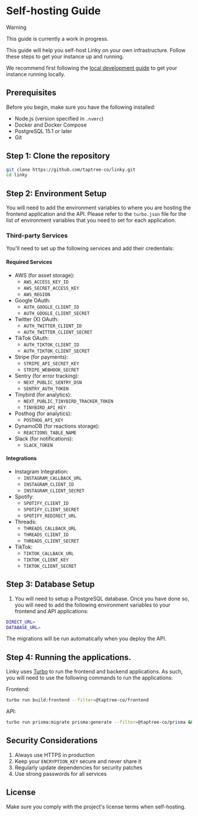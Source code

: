 # Self-hosting Guide

> [!WARNING]
> This guide is currently a work in progress.

This guide will help you self-host Linky on your own infrastructure. Follow these steps to get your instance up and running.

We recommend first following the [local development guide](./local-development.md) to get your instance running locally.

## Prerequisites

Before you begin, make sure you have the following installed:

- Node.js (version specified in `.nvmrc`)
- Docker and Docker Compose
- PostgreSQL 15.1 or later
- Git

## Step 1: Clone the repository

```bash
git clone https://github.com/taptree-co/linky.git
cd linky
```

## Step 2: Environment Setup

You will need to add the environment variables to where you are hosting the
frontend application and the API. Please refer to the `turbo.json` file for
the list of environment variables that you need to set for each application.

### Third-party Services

You'll need to set up the following services and add their credentials:

#### Required Services

- AWS (for asset storage):
  - `AWS_ACCESS_KEY_ID`
  - `AWS_SECRET_ACCESS_KEY`
  - `AWS_REGION`
- Google OAuth:
  - `AUTH_GOOGLE_CLIENT_ID`
  - `AUTH_GOOGLE_CLIENT_SECRET`
- Twitter (X) OAuth:
  - `AUTH_TWITTER_CLIENT_ID`
  - `AUTH_TWITTER_CLIENT_SECRET`
- TikTok OAuth:
  - `AUTH_TIKTOK_CLIENT_ID`
  - `AUTH_TIKTOK_CLIENT_SECRET`
- Stripe (for payments):
  - `STRIPE_API_SECRET_KEY`
  - `STRIPE_WEBHOOK_SECRET`
- Sentry (for error tracking):
  - `NEXT_PUBLIC_SENTRY_DSN`
  - `SENTRY_AUTH_TOKEN`
- Tinybird (for analytics):
  - `NEXT_PUBLIC_TINYBIRD_TRACKER_TOKEN`
  - `TINYBIRD_API_KEY`
- Posthog (for analytics):
  - `POSTHOG_API_KEY`
- DynamoDB (for reactions storage):
  - `REACTIONS_TABLE_NAME`
- Slack (for notifications):
  - `SLACK_TOKEN`

#### Integrations

- Instagram Integration:
  - `INSTAGRAM_CALLBACK_URL`
  - `INSTAGRAM_CLIENT_ID`
  - `INSTAGRAM_CLIENT_SECRET`
- Spotify:
  - `SPOTIFY_CLIENT_ID`
  - `SPOTIFY_CLIENT_SECRET`
  - `SPOTIFY_REDIRECT_URL`
- Threads:
  - `THREADS_CALLBACK_URL`
  - `THREADS_CLIENT_ID`
  - `THREADS_CLIENT_SECRET`
- TikTok:
  - `TIKTOK_CALLBACK_URL`
  - `TIKTOK_CLIENT_KEY`
  - `TIKTOK_CLIENT_SECRET`

## Step 3: Database Setup

1. You will need to setup a PostgreSQL database. Once you have done so, you will need to add the following environment variables to your frontend and API applications:

```bash
DIRECT_URL=
DATABASE_URL=
```

The migrations will be run automatically when you deploy the API.

## Step 4: Running the applications.

Linky uses [Turbo](https://turbo.build/) to run the frontend and backend applications. As such, you will need to use the following commands to run the applications:

Frontend:

```bash
turbo run build:frontend --filter=@taptree-co/frontend
```

API:

```bash
turbo run prisma:migrate prisma:generate --filter=@taptree-co/prisma && turbo run build:api --filter=@taptree-co/api
```

## Security Considerations

1. Always use HTTPS in production
2. Keep your `ENCRYPTION_KEY` secure and never share it
3. Regularly update dependencies for security patches
4. Use strong passwords for all services

## License

Make sure you comply with the project's license terms when self-hosting.
